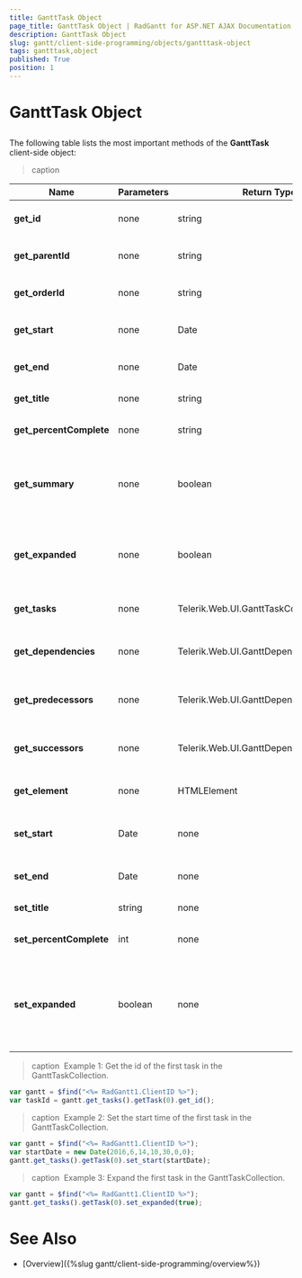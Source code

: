```yaml
---
title: GanttTask Object
page_title: GanttTask Object | RadGantt for ASP.NET AJAX Documentation
description: GanttTask Object
slug: gantt/client-side-programming/objects/gantttask-object
tags: gantttask,object
published: True
position: 1
---
```


# GanttTask Object


## 

The following table lists the most important methods of the **GanttTask** client-side object:


>caption  

| Name | Parameters | Return Type | Description |
| ------ | ------ | ------ | ------ |
| **get_id** |none|string|Gets the id of the task. See **Example 1**.|
| **get_parentId** |none|string|Gets the parentId of the task.|
|  **get_orderId**  | none | string |Gets the orderId of the task.|
|  **get_start**  | none | Date |Gets the start time of the task.|
|  **get_end**  | none | Date |Gets the end time of the task.|
|  **get_title**  | none | string |Gets the Title of the task.|
|  **get_percentComplete**  | none | string |Gets the task percentage of completion.|
|  **get_summary**  | none | boolean |Gets a boolean value indicating whether the task has child tasks.|
|  **get_expanded**  | none | boolean |Gets a boolean value indicating whether the task is expanded.|
|  **get_tasks**  | none | Telerik.Web.UI.GanttTaskCollection |Gets a collection with all child tasks.|
|  **get_dependencies**  | none | Telerik.Web.UI.GanttDependencyCollection |Gets a collection with all task dependencies.|
|  **get_predecessors**  | none | Telerik.Web.UI.GanttDependencyCollection |Gets a collection with all task predecessors.|
|  **get_successors**  | none | Telerik.Web.UI.GanttDependencyCollection |Gets a collection with all task successors.|
|  **get_element**  | none | HTMLElement |Gets the HTMLElement of the task.|
|  **set_start**  | Date | none |Sets the start date of the task. See **Example 2**.|
|  **set_end**  | Date | none |Sets the end date of the task.|
|  **set_title**  | string | none |Sets the title of the task.|
|  **set_percentComplete**  | int | none |Sets the task percentage of completion.|
|  **set_expanded**  | boolean | none |Sets a boolean value indicating whether the task is expanded. See **Example 3**.|


>caption  Example 1: Get the id of the first task in the GanttTaskCollection.
````JavaScript
var gantt = $find("<%= RadGantt1.ClientID %>");
var taskId = gantt.get_tasks().getTask(0).get_id();  
````

>caption  Example 2: Set the start time of the first task in the GanttTaskCollection.
````JavaScript
var gantt = $find("<%= RadGantt1.ClientID %>");
var startDate = new Date(2016,6,14,10,30,0,0);
gantt.get_tasks().getTask(0).set_start(startDate);
````

>caption  Example 3: Expand the first task in the GanttTaskCollection.
````JavaScript
var gantt = $find("<%= RadGantt1.ClientID %>");
gantt.get_tasks().getTask(0).set_expanded(true);
````


# See Also

 * [Overview]({%slug gantt/client-side-programming/overview%})
